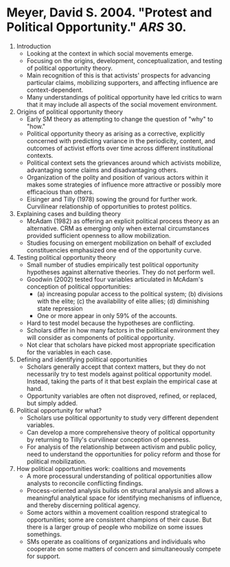 # Meyer, David S. 2004. "Protest and Political Opportunity." *ARS* 30.

1. Introduction
	- Looking at the context in which social movements emerge.
	- Focusing on the origins, development, conceptualization, and testing of political opportunity theory.
	- Main recognition of this is that activists' prospects for advancing particular claims, mobilizing supporters, and affecting influence are context-dependent. 
	- Many understandings of political opportunity have led critics to warn that it may include all aspects of the social movement environment. 
2. Origins of political opportunity theory
	- Early SM theory as attempting to change the question of "why" to "how." 
	- Political opportunity theory as arising as a corrective, explicitly concerned with predicting variance in the periodicity, content, and outcomes of activist efforts over time across different institutional contexts.
	- Political context sets the grievances around which activists mobilize, advantaging some claims and disadvantaging others. 
	- Organization of the polity and position of various actors within it makes some strategies of influence more attractive or possibly more efficacious than others. 
	- Eisinger and Tilly (1978) sowing the ground for further work. Curvilinear relationship of opportunities to protest politics. 
3. Explaining cases and building theory
	- McAdam (1982) as offering an explicit political process theory as an alternative. CRM as emerging only when external circumstances provided sufficient openness to allow mobilization. 
	- Studies focusing on emergent mobilization on behalf of excluded constituencies emphasized one end of the opportunity curve.
4. Testing political opportunity theory
	- Small number of studies empirically test political opportunity hypotheses against alternative theories. They do not perform well.
	- Goodwin (2002) tested four variables articulated in McAdam's conception of political opportunities: 
		- (a) increasing popular access to the political system; (b) divisions with the elite; (c) the availability of elite allies; (d) diminishing state repression
		- One or more appear in only 59% of the accounts.
	- Hard to test model because the hypotheses are conflicting. 
	- Scholars differ in how many factors in the political environment they will consider as components of political opportunity.
	- Not clear that scholars have picked most appropriate specification for the variables in each case.
5. Defining and identifying political opportunities
	- Scholars generally accept that context matters, but they do not necessarily try to test models against political opportunity model. Instead, taking the parts of it that best explain the empirical case at hand.
	- Opportunity variables are often not disproved, refined, or replaced, but simply added.
6. Political opportunity for what?
	- Scholars use political opportunity to study very different dependent variables. 
	- Can develop a more comprehensive theory of political opportunity by returning to Tilly's curvilinear conception of openness. 
	- For analysis of the relationship between activism and public policy, need to understand the opportunities for policy reform and those for political mobilization. 
7. How political opportunities work: coalitions and movements
	- A more processural understanding of political opportunities allow analysts to reconcile conflicting findings.
	- Process-oriented analysis builds on structural analysis and allows a meaningful analytical space for identifying mechanisms of influence, and thereby discerning political agency.
	- Some actors within a movement coalition respond strategical to opportunities; some are consistent champions of their cause. But there is a larger group of people who mobilize on some issues somethings.
	- SMs operate as coalitions of organizations and individuals who cooperate on some matters of concern and simultaneously compete for support.
	




































